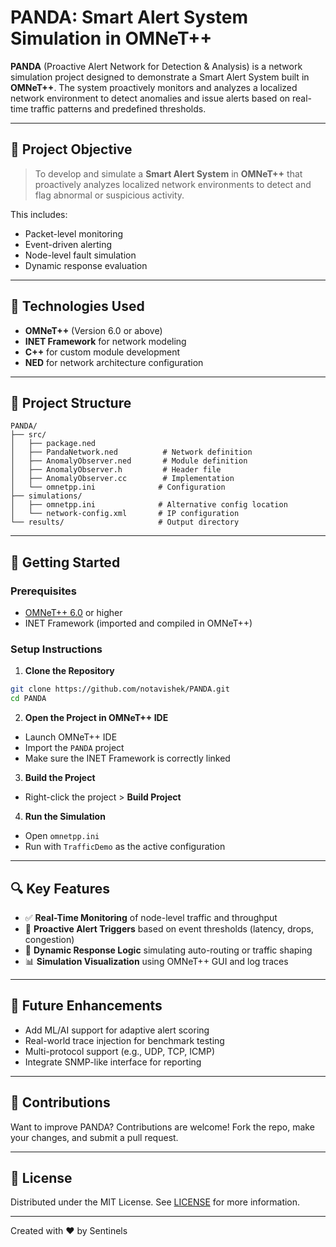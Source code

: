 # PANDA: Smart Alert System Simulation in OMNeT++

**PANDA** (Proactive Alert Network for Detection & Analysis) is a network simulation project designed to demonstrate a Smart Alert System built in **OMNeT++**. The system proactively monitors and analyzes a localized network environment to detect anomalies and issue alerts based on real-time traffic patterns and predefined thresholds.

---

## 🎯 Project Objective

> To develop and simulate a **Smart Alert System** in **OMNeT++** that proactively analyzes localized network environments to detect and flag abnormal or suspicious activity.

This includes:
- Packet-level monitoring
- Event-driven alerting
- Node-level fault simulation
- Dynamic response evaluation

---

## 🔧 Technologies Used

- **OMNeT++** (Version 6.0 or above)
- **INET Framework** for network modeling
- **C++** for custom module development
- **NED** for network architecture configuration

---

## 📁 Project Structure

```
PANDA/
├── src/
│   ├── package.ned
│   ├── PandaNetwork.ned          # Network definition
│   ├── AnomalyObserver.ned       # Module definition
│   ├── AnomalyObserver.h         # Header file
│   ├── AnomalyObserver.cc        # Implementation
│   └── omnetpp.ini              # Configuration
├── simulations/
│   ├── omnetpp.ini              # Alternative config location
│   └── network-config.xml       # IP configuration
└── results/                     # Output directory

```

---

## 🚀 Getting Started

### Prerequisites
- [OMNeT++ 6.0](https://omnetpp.org/download/) or higher
- INET Framework (imported and compiled in OMNeT++)

### Setup Instructions

1. **Clone the Repository**
```bash
git clone https://github.com/notavishek/PANDA.git
cd PANDA
```

2. **Open the Project in OMNeT++ IDE**
- Launch OMNeT++ IDE
- Import the `PANDA` project
- Make sure the INET Framework is correctly linked

3. **Build the Project**
- Right-click the project > **Build Project**

4. **Run the Simulation**
- Open `omnetpp.ini`
- Run with `TrafficDemo` as the active configuration

---

## 🔍 Key Features

- ✅ **Real-Time Monitoring** of node-level traffic and throughput
- 🚨 **Proactive Alert Triggers** based on event thresholds (latency, drops, congestion)
- 🔁 **Dynamic Response Logic** simulating auto-routing or traffic shaping
- 📊 **Simulation Visualization** using OMNeT++ GUI and log traces

---

## 🧠 Future Enhancements

- Add ML/AI support for adaptive alert scoring
- Real-world trace injection for benchmark testing
- Multi-protocol support (e.g., UDP, TCP, ICMP)
- Integrate SNMP-like interface for reporting

---

## 🤝 Contributions

Want to improve PANDA? Contributions are welcome! Fork the repo, make your changes, and submit a pull request.

---

## 📜 License

Distributed under the MIT License. See [LICENSE](LICENSE) for more information.

---

Created with ❤️ by Sentinels
